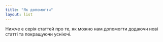 ```yaml
---
title: "Як допомогти"
layout: list
---
```


Нижче є серія статтей про те, як можно нам допомогти додаючи нові
статті та покращуючи усніючі.
